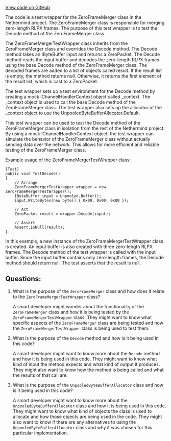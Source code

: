 [View code on GitHub](https://github.com/NethermindEth/nethermind/src/Nethermind/Nethermind.Network.Test/Rlpx/TestWrappers/ZeroFrameMergerTestWrapper.cs)

The code is a test wrapper for the ZeroFrameMerger class in the Nethermind project. The ZeroFrameMerger class is responsible for merging zero-length RLPX frames. The purpose of this test wrapper is to test the Decode method of the ZeroFrameMerger class. 

The ZeroFrameMergerTestWrapper class inherits from the ZeroFrameMerger class and overrides the Decode method. The Decode method takes an IByteBuffer input and returns a ZeroPacket. The Decode method reads the input buffer and decodes the zero-length RLPX frames using the base Decode method of the ZeroFrameMerger class. The decoded frames are added to a list of objects called result. If the result list is empty, the method returns null. Otherwise, it returns the first element of the result list, which is cast to a ZeroPacket.

The test wrapper sets up a test environment for the Decode method by creating a mock IChannelHandlerContext object called _context. The _context object is used to call the base Decode method of the ZeroFrameMerger class. The test wrapper also sets up the allocator of the _context object to use the UnpooledByteBufferAllocator.Default.

This test wrapper can be used to test the Decode method of the ZeroFrameMerger class in isolation from the rest of the Nethermind project. By using a mock IChannelHandlerContext object, the test wrapper can simulate the behavior of the ZeroFrameMerger class without actually sending data over the network. This allows for more efficient and reliable testing of the ZeroFrameMerger class. 

Example usage of the ZeroFrameMergerTestWrapper class:

```
[Test]
public void TestDecode()
{
    // Arrange
    ZeroFrameMergerTestWrapper wrapper = new ZeroFrameMergerTestWrapper();
    IByteBuffer input = Unpooled.Buffer();
    input.WriteBytes(new byte[] { 0x00, 0x00, 0x00 });

    // Act
    ZeroPacket result = wrapper.Decode(input);

    // Assert
    Assert.IsNull(result);
}
```

In this example, a new instance of the ZeroFrameMergerTestWrapper class is created. An input buffer is also created with three zero-length RLPX frames. The Decode method of the test wrapper is called with the input buffer. Since the input buffer contains only zero-length frames, the Decode method should return null. The test asserts that the result is null.
## Questions: 
 1. What is the purpose of the `ZeroFrameMerger` class and how does it relate to the `ZeroFrameMergerTestWrapper` class?
    
    A smart developer might wonder about the functionality of the `ZeroFrameMerger` class and how it is being tested by the `ZeroFrameMergerTestWrapper` class. They might want to know what specific aspects of the `ZeroFrameMerger` class are being tested and how the `ZeroFrameMergerTestWrapper` class is being used to test them.

2. What is the purpose of the `Decode` method and how is it being used in this code?

    A smart developer might want to know more about the `Decode` method and how it is being used in this code. They might want to know what kind of input the method expects and what kind of output it produces. They might also want to know how the method is being called and what the results of that call are.

3. What is the purpose of the `UnpooledByteBufferAllocator` class and how is it being used in this code?

    A smart developer might want to know more about the `UnpooledByteBufferAllocator` class and how it is being used in this code. They might want to know what kind of objects the class is used to allocate and how those objects are being used in the code. They might also want to know if there are any alternatives to using the `UnpooledByteBufferAllocator` class and why it was chosen for this particular implementation.